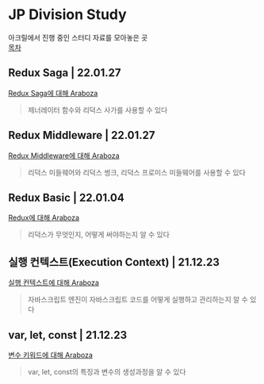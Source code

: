 # JP Division Study
아크릴에서 진행 중인 스터디 자료를 모아놓은 곳  
[목차](https://github.com/Dawson-Park/jpStudy/blob/main/README.md)

## Redux Saga | 22.01.27
[Redux Saga에 대해 Araboza](https://github.com/Dawson-Park/jpStudy/blob/main/22-Jan-5th/redux-saga.md#redux-saga)

> 제너레이터 함수와 리덕스 사가를 사용할 수 있다

## Redux Middleware | 22.01.27
[Redux Middleware에 대해 Araboza](https://github.com/Dawson-Park/jpStudy/blob/main/22-Jan-5th/redux-middleware.md#redux-middleware)

> 리덕스 미들웨어와 리덕스 썽크, 리덕스 프로미스 미들웨어를 사용할 수 있다

## Redux Basic | 22.01.04
[Redux에 대해 Araboza](https://github.com/Dawson-Park/jpStudy/blob/main/22-Jan-1th/redux.md#redux)

> 리덕스가 무엇인지, 어떻게 써야하는지 알 수 있다

## 실행 컨텍스트(Execution Context) | 21.12.23
[실행 컨텍스트에 대해 Araboza](https://github.com/Dawson-Park/jpStudy/blob/main/21-Dec-4th/execution%20context.md#%EC%8B%A4%ED%96%89-%EC%BB%A8%ED%85%8D%EC%8A%A4%ED%8A%B8)

> 자바스크립트 엔진이 자바스크립트 코드를 어떻게 실행하고 관리하는지 알 수 있다

## var, let, const | 21.12.23
[변수 키워드에 대해 Araboza](https://github.com/Dawson-Park/jpStudy/blob/main/21-Dec-3th/var%2Clet%2Cconst.md#var-let-const)

> var, let, const의 특징과 변수의 생성과정을 알 수 있다
